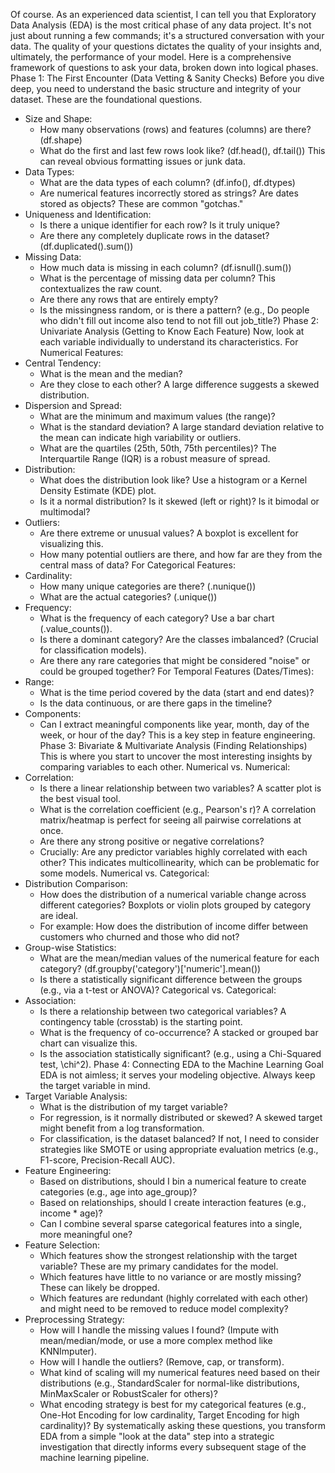 Of course. As an experienced data scientist, I can tell you that Exploratory Data Analysis (EDA) is the most critical phase of any data project. It's not just about running a few commands; it's a structured conversation with your data. The quality of your questions dictates the quality of your insights and, ultimately, the performance of your model.
Here is a comprehensive framework of questions to ask your data, broken down into logical phases.
Phase 1: The First Encounter (Data Vetting & Sanity Checks)
Before you dive deep, you need to understand the basic structure and integrity of your dataset. These are the foundational questions.
 * Size and Shape:
   * How many observations (rows) and features (columns) are there? (df.shape)
   * What do the first and last few rows look like? (df.head(), df.tail()) This can reveal obvious formatting issues or junk data.
 * Data Types:
   * What are the data types of each column? (df.info(), df.dtypes)
   * Are numerical features incorrectly stored as strings? Are dates stored as objects? These are common "gotchas."
 * Uniqueness and Identification:
   * Is there a unique identifier for each row? Is it truly unique?
   * Are there any completely duplicate rows in the dataset? (df.duplicated().sum())
 * Missing Data:
   * How much data is missing in each column? (df.isnull().sum())
   * What is the percentage of missing data per column? This contextualizes the raw count.
   * Are there any rows that are entirely empty?
   * Is the missingness random, or is there a pattern? (e.g., Do people who didn't fill out income also tend to not fill out job_title?)
Phase 2: Univariate Analysis (Getting to Know Each Feature)
Now, look at each variable individually to understand its characteristics.
For Numerical Features:
 * Central Tendency:
   * What is the mean and the median?
   * Are they close to each other? A large difference suggests a skewed distribution.
 * Dispersion and Spread:
   * What are the minimum and maximum values (the range)?
   * What is the standard deviation? A large standard deviation relative to the mean can indicate high variability or outliers.
   * What are the quartiles (25th, 50th, 75th percentiles)? The Interquartile Range (IQR) is a robust measure of spread.
 * Distribution:
   * What does the distribution look like? Use a histogram or a Kernel Density Estimate (KDE) plot.
   * Is it a normal distribution? Is it skewed (left or right)? Is it bimodal or multimodal?
 * Outliers:
   * Are there extreme or unusual values? A boxplot is excellent for visualizing this.
   * How many potential outliers are there, and how far are they from the central mass of data?
For Categorical Features:
 * Cardinality:
   * How many unique categories are there? (.nunique())
   * What are the actual categories? (.unique())
 * Frequency:
   * What is the frequency of each category? Use a bar chart (.value_counts()).
   * Is there a dominant category? Are the classes imbalanced? (Crucial for classification models).
   * Are there any rare categories that might be considered "noise" or could be grouped together?
For Temporal Features (Dates/Times):
 * Range:
   * What is the time period covered by the data (start and end dates)?
   * Is the data continuous, or are there gaps in the timeline?
 * Components:
   * Can I extract meaningful components like year, month, day of the week, or hour of the day? This is a key step in feature engineering.
Phase 3: Bivariate & Multivariate Analysis (Finding Relationships)
This is where you start to uncover the most interesting insights by comparing variables to each other.
Numerical vs. Numerical:
 * Correlation:
   * Is there a linear relationship between two variables? A scatter plot is the best visual tool.
   * What is the correlation coefficient (e.g., Pearson's r)? A correlation matrix/heatmap is perfect for seeing all pairwise correlations at once.
   * Are there any strong positive or negative correlations?
   * Crucially: Are any predictor variables highly correlated with each other? This indicates multicollinearity, which can be problematic for some models.
Numerical vs. Categorical:
 * Distribution Comparison:
   * How does the distribution of a numerical variable change across different categories? Boxplots or violin plots grouped by category are ideal.
   * For example: How does the distribution of income differ between customers who churned and those who did not?
 * Group-wise Statistics:
   * What are the mean/median values of the numerical feature for each category? (df.groupby('category')['numeric'].mean())
   * Is there a statistically significant difference between the groups (e.g., via a t-test or ANOVA)?
Categorical vs. Categorical:
 * Association:
   * Is there a relationship between two categorical variables? A contingency table (crosstab) is the starting point.
   * What is the frequency of co-occurrence? A stacked or grouped bar chart can visualize this.
   * Is the association statistically significant? (e.g., using a Chi-Squared test, \chi^2).
Phase 4: Connecting EDA to the Machine Learning Goal
EDA is not aimless; it serves your modeling objective. Always keep the target variable in mind.
 * Target Variable Analysis:
   * What is the distribution of my target variable?
   * For regression, is it normally distributed or skewed? A skewed target might benefit from a log transformation.
   * For classification, is the dataset balanced? If not, I need to consider strategies like SMOTE or using appropriate evaluation metrics (e.g., F1-score, Precision-Recall AUC).
 * Feature Engineering:
   * Based on distributions, should I bin a numerical feature to create categories (e.g., age into age_group)?
   * Based on relationships, should I create interaction features (e.g., income * age)?
   * Can I combine several sparse categorical features into a single, more meaningful one?
 * Feature Selection:
   * Which features show the strongest relationship with the target variable? These are my primary candidates for the model.
   * Which features have little to no variance or are mostly missing? These can likely be dropped.
   * Which features are redundant (highly correlated with each other) and might need to be removed to reduce model complexity?
 * Preprocessing Strategy:
   * How will I handle the missing values I found? (Impute with mean/median/mode, or use a more complex method like KNNImputer).
   * How will I handle the outliers? (Remove, cap, or transform).
   * What kind of scaling will my numerical features need based on their distributions (e.g., StandardScaler for normal-like distributions, MinMaxScaler or RobustScaler for others)?
   * What encoding strategy is best for my categorical features (e.g., One-Hot Encoding for low cardinality, Target Encoding for high cardinality)?
By systematically asking these questions, you transform EDA from a simple "look at the data" step into a strategic investigation that directly informs every subsequent stage of the machine learning pipeline.
